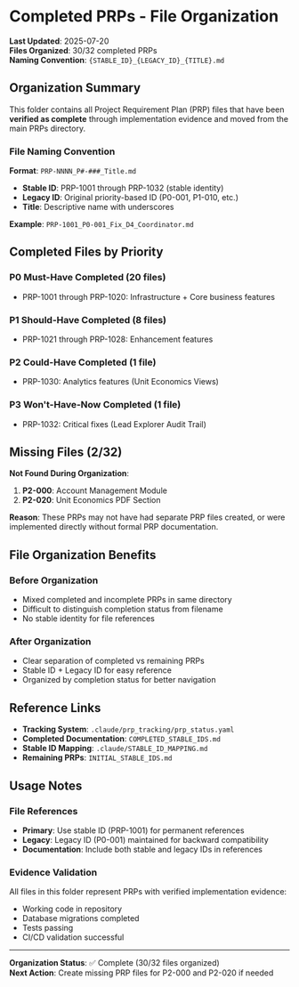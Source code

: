 # Completed PRPs - File Organization

**Last Updated**: 2025-07-20  
**Files Organized**: 30/32 completed PRPs  
**Naming Convention**: `{STABLE_ID}_{LEGACY_ID}_{TITLE}.md`

## Organization Summary

This folder contains all Project Requirement Plan (PRP) files that have been **verified as complete** through implementation evidence and moved from the main PRPs directory.

### File Naming Convention

**Format**: `PRP-NNNN_P#-###_Title.md`
- **Stable ID**: PRP-1001 through PRP-1032 (stable identity)
- **Legacy ID**: Original priority-based ID (P0-001, P1-010, etc.)
- **Title**: Descriptive name with underscores

**Example**: `PRP-1001_P0-001_Fix_D4_Coordinator.md`

## Completed Files by Priority

### P0 Must-Have Completed (20 files)
- PRP-1001 through PRP-1020: Infrastructure + Core business features

### P1 Should-Have Completed (8 files)  
- PRP-1021 through PRP-1028: Enhancement features

### P2 Could-Have Completed (1 file)
- PRP-1030: Analytics features (Unit Economics Views)

### P3 Won't-Have-Now Completed (1 file)
- PRP-1032: Critical fixes (Lead Explorer Audit Trail)

## Missing Files (2/32)

**Not Found During Organization**:
1. **P2-000**: Account Management Module
2. **P2-020**: Unit Economics PDF Section

**Reason**: These PRPs may not have had separate PRP files created, or were implemented directly without formal PRP documentation.

## File Organization Benefits

### Before Organization
- Mixed completed and incomplete PRPs in same directory
- Difficult to distinguish completion status from filename
- No stable identity for file references

### After Organization
- Clear separation of completed vs remaining PRPs
- Stable ID + Legacy ID for easy reference
- Organized by completion status for better navigation

## Reference Links

- **Tracking System**: `.claude/prp_tracking/prp_status.yaml`
- **Completed Documentation**: `COMPLETED_STABLE_IDS.md`
- **Stable ID Mapping**: `.claude/STABLE_ID_MAPPING.md`
- **Remaining PRPs**: `INITIAL_STABLE_IDS.md`

## Usage Notes

### File References
- **Primary**: Use stable ID (PRP-1001) for permanent references
- **Legacy**: Legacy ID (P0-001) maintained for backward compatibility
- **Documentation**: Include both stable and legacy IDs in references

### Evidence Validation
All files in this folder represent PRPs with verified implementation evidence:
- Working code in repository
- Database migrations completed
- Tests passing
- CI/CD validation successful

---

**Organization Status**: ✅ Complete (30/32 files organized)  
**Next Action**: Create missing PRP files for P2-000 and P2-020 if needed